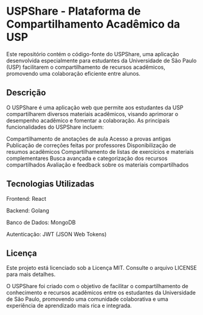 # USPShare - Plataforma de Compartilhamento Acadêmico da USP
Este repositório contém o código-fonte do USPShare, uma aplicação desenvolvida especialmente para estudantes da Universidade de São Paulo (USP) facilitarem o compartilhamento de recursos acadêmicos, promovendo uma colaboração eficiente entre alunos.

## Descrição
O USPShare é uma aplicação web que permite aos estudantes da USP compartilharem diversos materiais acadêmicos, visando aprimorar o desempenho acadêmico e fomentar a colaboração. As principais funcionalidades do USPShare incluem:

Compartilhamento de anotações de aula
Acesso a provas antigas
Publicação de correções feitas por professores
Disponibilização de resumos acadêmicos
Compartilhamento de listas de exercícios e materiais complementares
Busca avançada e categorização dos recursos compartilhados
Avaliação e feedback sobre os materiais compartilhados

## Tecnologias Utilizadas
Frontend: React

Backend: Golang

Banco de Dados: MongoDB

Autenticação: JWT (JSON Web Tokens)

## Licença
Este projeto está licenciado sob a Licença MIT. Consulte o arquivo LICENSE para mais detalhes.

O USPShare foi criado com o objetivo de facilitar o compartilhamento de conhecimento e recursos acadêmicos entre os estudantes da Universidade de São Paulo, promovendo uma comunidade colaborativa e uma experiência de aprendizado mais rica e integrada.
